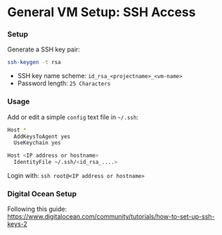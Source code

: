 # General VM Setup: SSH Access

### Setup

Generate a SSH key pair:
```bash
ssh-keygen -t rsa
```

- SSH key name scheme: `id_rsa_<projectname>_<vm-name>`
- Password length: `25 Characters`

### Usage

Add or edit a simple `config` text file in `~/.ssh`:
```bash
Host *
  AddKeysToAgent yes
  UseKeychain yes

Host <IP address or hostname>
  IdentityFile ~/.ssh/<id_rsa_....>
```

Login with:
 `ssh root@<IP address or hostname>`

### Digital Ocean Setup

Following this guide: https://www.digitalocean.com/community/tutorials/how-to-set-up-ssh-keys-2
